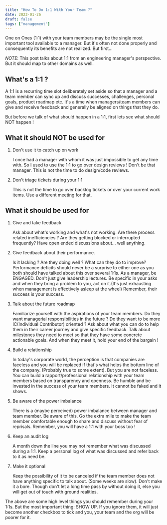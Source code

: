 ```yaml
---
title: "How To Do 1:1 With Your Team ?"
date: 2023-01-26
draft: false
tags: ["management"]
---
```

One on Ones (1:1) with your team members may be the single most important tool available to a manager. But it's often not done properly and consequently its benefits are not realized. But first...

*NOTE*: This post talks about 1:1 from an engineering manager's perspective. But it should map to other domains as well.

## What's a 1:1 ?
A 1:1 is a recurring time slot deliberately set aside so that a manager and a team member can sync up and discuss successes, challenges, personal goals, product roadmap etc. It's a time when managers/team members can give and receive feedback and generally be aligned on things that they do.

But before we talk of what should happen in a 1:1, first lets see what should NOT happen !

## What it should NOT be used for
1. Don't use it to catch up on work 

    I once had a manager with whom it was just impossible to get any time with. So I used to use the 1:1 to go over design reviews ! Don't be that manager. This is not the time to do design/code reviews.
2. Don't triage tickets during your 1:1 

    This is not the time to go over backlog tickets or over your current work items. Use a different meeting for that.

## What it should be used for
1. Give and take feedback 

    Ask about what's working and what's not working. Are there process related inefficiencies ? Are they getting blocked or interrupted frequently? Have open ended discussions about... well anything.
2. Give feedback about their performance. 

    Is it lacking ? Are they doing well ? What can they do to improve? Performance deficits should never be a surprise to either one as you both should have talked about this over several 1:1s. As a manager, be ENGAGED. Don't just give leadership lectures. Be specific in your asks and when they bring a problem to you, act on it.(It's just exhausting when management is effectively asleep at the wheel) Remember, their success is your success.
3. Talk about the future roadmap 

    Familiarize yourself with the aspirations of your team members. Do they want managerial responsibilities in the future ? Do they want to be more IC(Individual Contributor) oriented ? Ask about what you can do to help them in their career journey and give specific feedback. Talk about milestones they need to meet so that they have some concrete actionable goals. And when they meet it, hold your end of the bargain !
4. Build a relationship 

    In today's corporate world, the perception is that companies are faceless and you will be replaced if that's what helps the bottom line of the company. (Probably true to some extent). But you are not faceless. You can build a rapport/professional relationship with your team members based on transparency and openness. Be humble and be invested in the success of your team members. It cannot be faked and it shows.
5. Be aware of the power imbalance 

    There is a (maybe perceived) power imbalance between manager and team member. Be aware of this. Go the extra mile to make the team member comfortable enough to share and discuss without fear of reprisals. Remember, you will have a 1:1 with your boss too !
6. Keep an audit log 

    A month down the line you may not remember what was discussed during a 1:1. Keep a personal log of what was discussed and refer back to it as need be.
7. Make it optional

    Keep the possibility of it to be canceled if the team member does not have anything specific to talk about. (Some weeks are slow). Don't make it a bore. Though don't let a long time pass by without doing it, else you will get out of touch with ground realities.


The above are some high level things you should remember during your 1:1s. But the most important thing: SHOW UP. If you ignore them, it will just become another checkbox to tick and you, your team and the org will be poorer for it.
